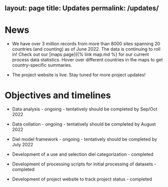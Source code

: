 layout: page
title: Updates
permalink: /updates/
---

# News

* We have over 3 million records from more than 8000 sites spanning 20 countries (and counting) as of June 2022. The data is continuing to roll in! Check out our [maps page]({% link map.md %} for our current process data statistics. Hover over different countries in the maps to get country-specific summaries.

* The project website is live. Stay tuned for more project updates!


# Objectives and timelines

* Data analysis - ongoing - tentatively should be completed by Sep/Oct 2022

* Data collation - ongoing - tentatively should be completed by August 2022

* Diel model framework - ongoing - tentatively should be completed by July 2022

* Development of a use and selection diel categorization - completed

* Development of processing scripts for initial processing of datasets - completed

* Development of project website to track project status - completed
